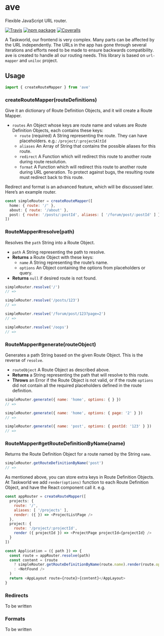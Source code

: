 # ave

Flexible JavaScript URL router.

[![Travis][build-badge]][build]
[![npm package][npm-badge]][npm]
[![Coveralls][coveralls-badge]][coveralls]

[build-badge]: https://img.shields.io/travis/taskworld/ave/master.svg?style=flat-square
[build]: https://travis-ci.org/taskworld/ave

[npm-badge]: https://img.shields.io/npm/v/ave.svg?style=flat-square
[npm]: https://www.npmjs.org/package/ave

[coveralls-badge]: https://img.shields.io/coveralls/taskworld/ave/master.svg?style=flat-square
[coveralls]: https://coveralls.io/github/taskworld/ave

A Taskworld, our frontend is very complex. Many parts can be affected by the URL independently.
The URLs in the app has gone through several iterations and efforts need to be made to ensure backwards compatibility.
ave is created to handle all our routing needs.
This library is based on `url-mapper` and `uniloc` project.


## Usage

```js
import { createRouteMapper } from 'ave'
```

### createRouteMapper(routeDefinitions)

Give it an dictionary of Route Definition Objects, and it will create a Route Mapper.

- `routes` An Object whose keys are route name and values are Route Definition Objects, each contains these keys:
  - `route` (required) A String representing the route. They can have placeholders. e.g.: `/project/:projectAltId`
  - `aliases` An Array of String that contains the possible aliases for this route.
  - `redirect` A Function which will redirect this route to another route during route resolution.
  - `format` A Function which will redirect this route to another route during URL generation.
    To protect against bugs, the resulting route must redirect back to this route.

Redirect and format is an advanced feature, which will be discussed later.
Here’s an example router.

```js
const simpleRouter = createRouteMapper([
  home: { route: '/' },
  about: { route: '/about' },
  post: { route: '/posts/:postId', aliases: [ '/forum/post/:postId' ] },
])
```

### RouteMapper#resolve(path)

Resolves the `path` String into a Route Object.

- `path` A String representing the path to resolve.
- __Returns__ a Route Object with these keys:
  - `name` A String representing the route’s name.
  - `options` An Object containing the options from placeholders or query.
- __Returns__ `null` if desired route is not found.

```js
simpleRouter.resolve('/')
// =>
```

```js
simpleRouter.resolve('/posts/123')
// =>
```

```js
simpleRouter.resolve('/forum/post/123?page=2')
// =>
```

```js
simpleRouter.resolve('/oops')
// =>
```


### RouteMapper#generate(routeObject)

Generates a path String based on the given Route Object. This is the reverse of `resolve`.

- `routeObject` A Route Object as described above.
- __Returns__ a String representing the path that will resolve to this route.
- __Throws__ an Error if the Route Object is not valid, or if the route `options` did not contain all the required placeholders defined in the route definition.

```js
simpleRouter.generate({ name: 'home', options: { } })
// =>
```

```js
simpleRouter.generate({ name: 'home', options: { page: '2' } })
// =>
```

```js
simpleRouter.generate({ name: 'post', options: { postId: '123' } })
// =>
```


### RouteMapper#getRouteDefinitionByName(name)

Returns the Route Definition Object for a route named by the String `name`.

```js
simpleRouter.getRouteDefinitionByName('post')
// =>
```

As mentioned above, you can store extra keys in Route Definition Objects.
At Taskworld we add `render(options)` function to each Route Definition Object,
and have the React component call it. e.g.

```js
const appRouter = createRouteMapper([
  projects: {
    route: '/',
    aliases: [ '/projects' ],
    render: ({ }) => <ProjectListPage />
  },
  project: {
    route: '/project/:projectId',
    render ({ projectId }) => <ProjectPage projectId={projectId} />
  }
])

const Application = ({ path }) => {
  const route = appRouter.resolve(path)
  const content = (route
    ? simpleRouter.getRouteDefinitionByName(route.name).render(route.options)
    : <NotFound />
  )
  return <AppLayout route={route}>{content}</AppLayout>
}
```


### Redirects

To be written


### Formats

To be written
